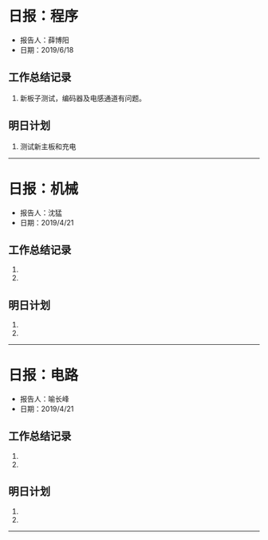 # 日报：程序
* 报告人：薛博阳
* 日期：2019/6/18

## 工作总结记录

1. 新板子测试，编码器及电感通道有问题。



## 明日计划

1. 测试新主板和充电

-----------------------------------------------------


# 日报：机械
* 报告人：沈猛
* 日期：2019/4/21


## 工作总结记录

1. 
2. 


## 明日计划

1. 
2. 

-----------------------------------------------------


# 日报：电路
* 报告人：喻长峰
* 日期：2019/4/21


## 工作总结记录

1. 
2. 

## 明日计划

1. 
2. 

-----------------------------------------------------